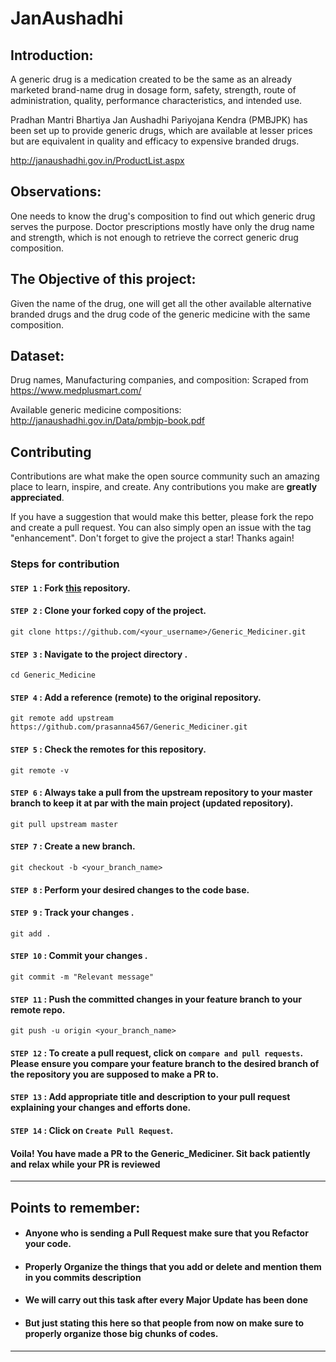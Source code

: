 # JanAushadhi

## Introduction:

A generic drug is a medication created to be the same as an already marketed brand-name drug in dosage form, safety, strength, route of administration, quality, performance characteristics, and intended use.

Pradhan Mantri Bhartiya Jan Aushadhi Pariyojana Kendra (PMBJPK) has been set up to provide generic drugs, which are available at lesser prices but are equivalent in quality and efficacy to expensive branded drugs. 

http://janaushadhi.gov.in/ProductList.aspx 

## Observations:

One needs to know the drug's composition to find out which generic drug serves the purpose.
Doctor prescriptions mostly have only the drug name and strength, which is not enough to retrieve the correct generic drug composition.

## The Objective of this project:

Given the name of the drug, one will get all the other available alternative branded drugs and the drug code of the generic medicine with the same composition.

## Dataset:

Drug names, Manufacturing companies, and composition: Scraped from https://www.medplusmart.com/

Available generic medicine compositions:  http://janaushadhi.gov.in/Data/pmbjp-book.pdf

## Contributing

Contributions are what make the open source community such an amazing place to learn, inspire, and create. Any contributions you make are **greatly appreciated**.

If you have a suggestion that would make this better, please fork the repo and create a pull request. You can also simply open an issue with the tag "enhancement".
Don't forget to give the project a star! Thanks again!

### Steps for contribution

#### `STEP 1` :  Fork [this](https://github.com/prasanna4567/Generic_Medicine.git) repository.
#### `STEP 2` :  Clone your forked copy of the project.
```
git clone https://github.com/<your_username>/Generic_Mediciner.git
```
#### `STEP 3` : Navigate to the project directory .
```
cd Generic_Medicine
```
#### `STEP 4` : Add a reference (remote) to the original repository.
```
git remote add upstream https://github.com/prasanna4567/Generic_Mediciner.git
```
#### `STEP 5` : Check the remotes for this repository.
```
git remote -v
```
#### `STEP 6` : Always take a pull from the upstream repository to your master branch to keep it at par with the main project (updated repository).
```
git pull upstream master
```
#### `STEP 7` : Create a new branch.
```
git checkout -b <your_branch_name>
```
#### `STEP 8` : Perform your desired changes to the code base.
#### `STEP 9` : Track your changes .
```
git add . 
```
#### `STEP 10` : Commit your changes .
```
git commit -m "Relevant message"
```
#### `STEP 11` : Push the committed changes in your feature branch to your remote repo.
```
git push -u origin <your_branch_name>
```
#### `STEP 12` : To create a pull request, click on `compare and pull requests`. Please ensure you compare your feature branch to the desired branch of the repository you are supposed to make a PR to.
#### `STEP 13` : Add appropriate title and description to your pull request explaining your changes and efforts done.
#### `STEP 14` : Click on `Create Pull Request`.
#### Voila! You have made a PR to the Generic_Mediciner. Sit back patiently and relax while your PR is reviewed
---
## Points to remember: 
+ #### Anyone who is sending a Pull Request make sure that you Refactor your code. 
+ #### Properly Organize the things that you add or delete and mention them in you commits description
+ #### We will carry out this task after every Major Update has been done 
+ #### But just stating this here so that people from now on make sure to properly organize those big chunks of codes.
---
